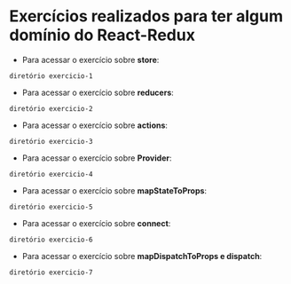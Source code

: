 # Exercícios realizados para ter algum domínio do React-Redux

- Para acessar o exercício sobre **store**:
```
diretório exercicio-1
```

- Para acessar o exercício sobre **reducers**:
```
diretório exercicio-2
```

- Para acessar o exercício sobre **actions**:
```
diretório exercicio-3
```

- Para acessar o exercício sobre **Provider**:
```
diretório exercicio-4
```
- Para acessar o exercício sobre **mapStateToProps**:
```
diretório exercicio-5
```

- Para acessar o exercício sobre **connect**:
```
diretório exercicio-6
```

- Para acessar o exercício sobre **mapDispatchToProps e dispatch**:
```
diretório exercicio-7
```
